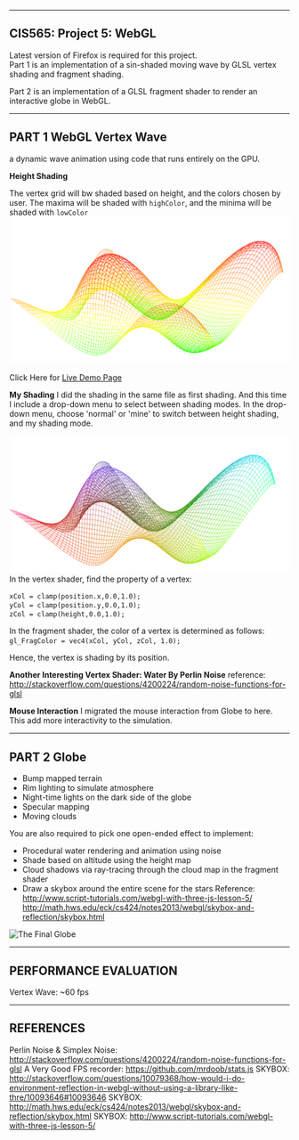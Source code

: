 -------------------------------------------------------------------------------
CIS565: Project 5: WebGL
-------------------------------------------------------------------------------

Latest version of Firefox is required for this project.  
Part 1 is an implementation of a sin-shaded moving wave by GLSL vertex shading and fragment shading.  

Part 2 is an implementation of a GLSL fragment shader to render an interactive globe in WebGL.  


-------------------------------------------------------------------------------
PART 1 WebGL Vertex Wave
-------------------------------------------------------------------------------
a dynamic wave animation using code that runs entirely on the GPU.


**Height Shading**

The vertex grid will bw shaded based on height, and the colors chosen by user.
The maxima will be shaded with `highColor`, and the minima will be shaded with `lowColor`
![Height Shading](myPics/height_shading.png)

Click Here for [Live Demo Page](https://github.com/dblsai/Project5-WebGL/vert_wave.html)


 
**My Shading**
I did the shading in the same file as first shading. And this time I include a drop-down menu to select between shading modes.
In the drop-down menu, choose 'normal' or 'mine' to switch between height shading, and my shading mode.

![Height Shading](myPics/my_shading.png)
In the vertex shader, find the property of a vertex:
```
xCol = clamp(position.x,0.0,1.0);
yCol = clamp(position.y,0.0,1.0);
zCol = clamp(height,0.0,1.0);
```

In the fragment shader, the color of a vertex is determined as follows:
```gl_FragColor = vec4(xCol, yCol, zCol, 1.0);```

Hence, the vertex is shading by its position.

**Another Interesting Vertex Shader: Water By Perlin Noise**
reference: http://stackoverflow.com/questions/4200224/random-noise-functions-for-glsl

**Mouse Interaction**
I migrated the mouse interaction from Globe to here. This add more interactivity to the simulation.


-------------------------------------------------------------------------------
PART 2 Globe
-------------------------------------------------------------------------------

* Bump mapped terrain
* Rim lighting to simulate atmosphere
* Night-time lights on the dark side of the globe
* Specular mapping
* Moving clouds

You are also required to pick one open-ended effect to implement:

* Procedural water rendering and animation using noise 
* Shade based on altitude using the height map
* Cloud shadows via ray-tracing through the cloud map in the fragment shader
* Draw a skybox around the entire scene for the stars
Reference: http://www.script-tutorials.com/webgl-with-three-js-lesson-5/
http://math.hws.edu/eck/cs424/notes2013/webgl/skybox-and-reflection/skybox.html


![The Final Globe](resources/globe_day.png)





-------------------------------------------------------------------------------
PERFORMANCE EVALUATION
-------------------------------------------------------------------------------
Vertex Wave: ~60 fps

-------------------------------------------------------------------------------
REFERENCES
-------------------------------------------------------------------------------
Perlin Noise & Simplex Noise: http://stackoverflow.com/questions/4200224/random-noise-functions-for-glsl
A Very Good FPS recorder:  https://github.com/mrdoob/stats.js
SKYBOX: http://stackoverflow.com/questions/10079368/how-would-i-do-environment-reflection-in-webgl-without-using-a-library-like-thre/10093646#10093646
SKYBOX:   http://math.hws.edu/eck/cs424/notes2013/webgl/skybox-and-reflection/skybox.html 
SKYBOX:   http://www.script-tutorials.com/webgl-with-three-js-lesson-5/ 